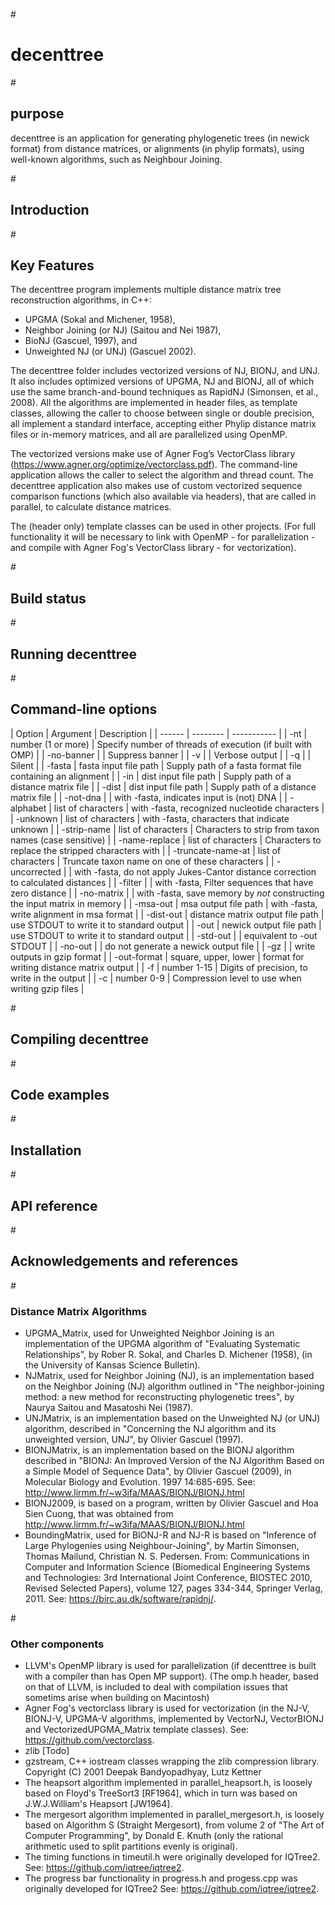 #<h1>decenttree</h1>
#<h2>purpose</h2>
decenttree is an application for generating phylogenetic trees
(in newick format) from distance matrices, or alignments
(in phylip formats), using well-known algorithms, 
such as Neighbour Joining.

#<h2>Introduction</h2>

#<h2>Key Features</h2>
The decenttree program implements multiple distance matrix tree reconstruction algorithms, in C++:
- UPGMA (Sokal and Michener, 1958), 
- Neighbor Joining (or NJ) (Saitou and Nei 1987), 
- BioNJ (Gascuel, 1997), and 
- Unweighted NJ (or UNJ) (Gascuel 2002).  

The decenttree folder includes vectorized versions of NJ, BIONJ, and UNJ. It also 
includes optimized versions of UPGMA, NJ and BIONJ, all of which use the 
same branch-and-bound techniques as RapidNJ (Simonsen, et al., 2008). All 
the algorithms are implemented in header files, as template classes, allowing the caller 
to choose between single or double precision, all implement a standard interface, accepting either 
Phylip distance matrix files or in-memory matrices, and all are parallelized using OpenMP.  

The vectorized versions make use of Agner Fog’s VectorClass library (https://www.agner.org/optimize/vectorclass.pdf). The command-line application allows the caller to select the algorithm and thread count.  The decenttree application also makes use of custom vectorized sequence comparison functions (which also available via headers), that are called in parallel, to calculate distance matrices.

The (header only) template classes can be used in other projects.
(For full functionality it will be necessary to link with OpenMP - for parallelization - and 
compile with Agner Fog's VectorClass library - for vectorization).

#<h2>Build status</h2>


#<h2>Running decenttree</h2>

#<h2>Command-line options</h2>
| Option     | Argument               | Description |
| ------     | --------               | ----------- |
| -nt        | number (1 or more)     | Specify number of threads of execution (if built with OMP) |
| -no-banner |                        | Suppress banner |
| -v         |                        | Verbose output |
| -q         |                        | Silent |
| -fasta     | fasta input file path  | Supply path of a fasta format file containing an alignment |
| -in        | dist input file path   | Supply path of a distance matrix file |
| -dist      | dist input file path   | Supply path of a distance matrix file |
| -not-dna   |                        | with -fasta, indicates input is (not) DNA |
| -alphabet  | list of characters     | with -fasta, recognized nucleotide characters |
| -unknown   | list of characters     | with -fasta, characters that indicate unknown |
| -strip-name   | list of characters | Characters to strip from taxon names (case sensitive) |
| -name-replace | list of characters | Characters to replace the stripped characters with |
| -truncate-name-at | list of characters | Truncate taxon name on one of these characters |
| -uncorrected | | with -fasta, do not apply Jukes-Cantor distance correction to calculated distances |
| -filter | | with -fasta, Filter sequences that have zero distance |
| -no-matrix  |  | with -fasta, save memory by *not* constructing the input matrix in memory |
| -msa-out    | msa output file path             | with -fasta, write alignment in msa format |
| -dist-out   | distance matrix output file path | use STDOUT to write it to standard output |
| -out        | newick output file path          | use STDOUT to write it to standard output |
| -std-out    |                                  | equivalent to -out STDOUT |
| -no-out     |                                  | do not generate a newick output file |
| -gz         |                                  | write outputs in gzip format |
| -out-format | square, upper, lower | format for writing distance matrix output |
| -f     | number 1-15     | Digits of precision, to write in the output      |
| -c     | number 0-9      | Compression level to use when writing gzip files |

#<h2>Compiling decenttree</h2>

#<h2>Code examples</h2>

#<h2>Installation</h2>

#<h2>API reference</h2>

#<h2>Acknowledgements and references</h2>
#<h3>Distance Matrix Algorithms</h3>
- UPGMA_Matrix, used for Unweighted Neighbor Joining is an implementation 
  of the UPGMA algorithm of "Evaluating Systematic Relationships",
  by Rober R. Sokal, and Charles D. Michener (1958), 
  (in the University of Kansas Science Bulletin).
- NJMatrix, used for Neighbor Joining (NJ), is an implementation based on
  the Neighbor Joining (NJ) algorithm outlined in 
  "The neighbor-joining method: a new method for reconstructing phylogenetic trees",
  by Naurya Saitou and Masatoshi Nei (1987).
- UNJMatrix, is an implementation based on the Unweighted NJ (or UNJ)
  algorithm, described in "Concerning the NJ algorithm and its unweighted version, UNJ",
  by Olivier Gascuel (1997).
- BIONJMatrix, is an implementation based on the BIONJ algorithm
  described in "BIONJ: An Improved Version of the NJ Algorithm
  Based on a Simple Model of Sequence Data", by Olivier Gascuel (2009),
  in Molecular Biology and Evolution. 1997 14:685-695.
  See: http://www.lirmm.fr/~w3ifa/MAAS/BIONJ/BIONJ.html
- BIONJ2009, is based on a program, written by Olivier Gascuel
  and Hoa Sien Cuong, that was obtained from 
  http://www.lirmm.fr/~w3ifa/MAAS/BIONJ/BIONJ.html
- BoundingMatrix, used for BIONJ-R and NJ-R is based on
  "Inference of Large Phylogenies using Neighbour-Joining",
  by Martin Simonsen, Thomas Mailund, Christian N. S. Pedersen.
  From: Communications in Computer and Information Science
        (Biomedical Engineering Systems and Technologies:
        3rd International Joint Conference, BIOSTEC 2010,
        Revised Selected Papers), volume 127, pages 334-344,
        Springer Verlag, 2011.
  See: https://birc.au.dk/software/rapidnj/.

#<h3>Other components</h3>
- LLVM's OpenMP library is used for parallelization
  (if decenttree is built with a compiler than has Open MP support).
  (The omp.h header, based on that of LLVM, is included to deal with 
   compilation issues that sometims arise when building on Macintosh)
- Agner Fog's vectorclass library is used for vectorization 
  (in the NJ-V, BIONJ-V, UPGMA-V algorithms, implemented by
   VectorNJ, VectorBIONJ and VectorizedUPGMA_Matrix template classes).
   See: https://github.com/vectorclass.
- zlib [Todo]
- gzstream, C++ iostream classes wrapping the zlib compression library.
  Copyright (C) 2001  Deepak Bandyopadhyay, Lutz Kettner
- The heapsort algorithm implemented in parallel_heapsort.h, is loosely 
  based on Floyd's TreeSort3 [RF1964], which in turn was based on 
  J.W.J.William's Heapsort [JW1964].
- The mergesort algorithm implemented in parallel_mergesort.h, is loosely 
  based on Algorithm S (Straight Mergesort), from volume 2 of
  "The Art of Computer Programming", by Donald E. Knuth
  (only the rational arithmetic used to split partitions evenly
   is original).
- The timing functions in timeutil.h were originally developed for IQTree2.
  See: https://github.com/iqtree/iqtree2.
- The progress bar functionality in progress.h and progess.cpp was
  originally developed for IQTree2 See: https://github.com/iqtree/iqtree2.
  
  

